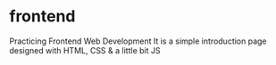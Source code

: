 # frontend
Practicing Frontend Web Development
It is a simple introduction page designed with HTML, CSS & a little bit JS
